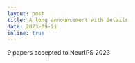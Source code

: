 ```yaml
---
layout: post
title: A long announcement with details
date: 2023-09-21
inline: true
---
```


9 papers accepted to NeurIPS 2023  

